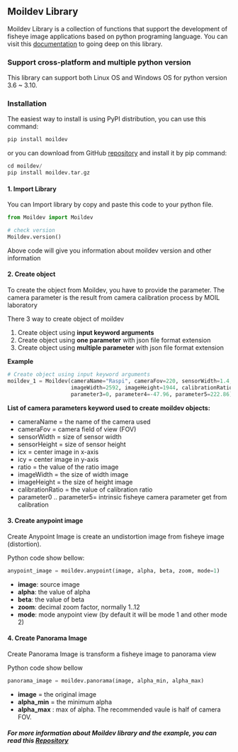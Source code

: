 ## Moildev Library

Moildev Library is a collection of functions that support the development of fisheye image applications based on python programing language. You can visit this [documentation](https://github.com/MoilOrg/moildev) to going deep on this library.

### Support cross-platform and multiple python version

This library can support both Linux OS and Windows OS for python version 3.6 ~ 3.10.

### Installation

The easiest  way to install is using PyPI distribution, you can use this command:

```python
pip install moildev
```
or you can download from GitHub [repository](https://github.com/MoilOrg/moildev) and install it by pip command:

```python
cd moildev/
pip install moildev.tar.gz
```

#### 1. Import Library
You can Import library by copy and paste this code to your python file.

```python
from Moildev import Moildev

# check version
Moildev.version()
```
Above code will give you information about moildev version and other information

#### 2. Create object

To create the object from Moildev, you have to provide the parameter. The camera parameter is the result from camera calibration process by MOIL laboratory 

   There 3 way to create object of moildev
   1. Create object using **input keyword arguments**
   2. Create object using **one parameter** with json file format extension 
   3. Create object using **multiple parameter** with json file format extension

**Example** 

```python
# Create object using input keyword arguments
moildev_1 = Moildev(cameraName="Raspi", cameraFov=220, sensorWidth=1.4, sensorHeight=1.4, icx=1298, icy=966, ratio=1,
                    imageWidth=2592, imageHeight=1944, calibrationRatio=4.05, parameter0=0, parameter1=0, parameter2=0,
                    parameter3=0, parameter4=-47.96, parameter5=222.86)
```

**List of camera parameters keyword used to create moildev objects:**

- cameraName = the name of the camera used
- cameraFov = camera field of view (FOV)
- sensorWidth = size of sensor width
- sensorHeight = size of sensor height
- icx = center image in x-axis
- icy = center image in y-axis
- ratio = the value of the ratio image
- imageWidth = the size of width image
- imageHeight = the size of height image
- calibrationRatio = the value of calibration ratio
- parameter0 .. parameter5= intrinsic fisheye camera parameter get from calibration

#### 3. Create anypoint image

Create Anypoint Image is create an undistortion image from fisheye image (distortion).

Python code show bellow:
```python
anypoint_image = moildev.anypoint(image, alpha, beta, zoom, mode=1)
```

- **image**: source image
- **alpha**: the value of alpha
- **beta**: the value of beta
- **zoom**: decimal zoom factor, normally 1..12
- **mode**: mode anypoint view (by default it will be mode 1 and other mode 2)

#### 4. Create Panorama Image

Create Panorama Image is transform a fisheye image to panorama view 

Python code show bellow
```python
panorama_image = moildev.panorama(image, alpha_min, alpha_max)
```

- **image** = the original image  
- **alpha_min** = the minimum alpha 
- **alpha_max** : max of alpha. The recommended vaule is half of camera FOV.

##### For more information about Moildev library and the example, you can read this [Repository](https://github.com/MoilOrg/moildev)